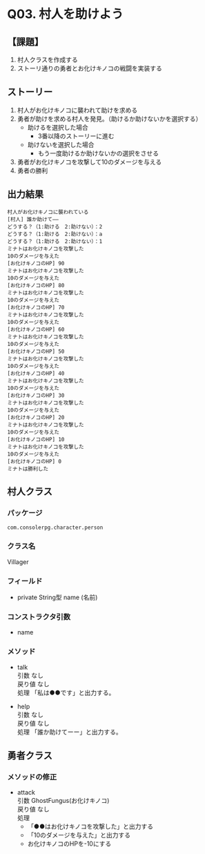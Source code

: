 # Q03. 村人を助けよう
## 【課題】
1. 村人クラスを作成する
2. ストーリ通りの勇者とお化けキノコの戦闘を実装する

## ストーリー
1. 村人がお化けキノコに襲われて助けを求める
2. 勇者が助けを求める村人を発見。（助けるか助けないかを選択する）
    * 助けるを選択した場合
        - 3番以降のストーリーに進む
    * 助けないを選択した場合
        - もう一度助けるか助けないかの選択をさせる
3.  勇者がお化けキノコを攻撃して10のダメージを与える
4.  勇者の勝利

## 出力結果
```
村人がお化けキノコに襲われている
[村人] 誰か助けて――
どうする？（1:助ける　2:助けない）：2
どうする？（1:助ける　2:助けない）：a
どうする？（1:助ける　2:助けない）：1
ミナトはお化けキノコを攻撃した
10のダメージを与えた
[お化けキノコのHP] 90
ミナトはお化けキノコを攻撃した
10のダメージを与えた
[お化けキノコのHP] 80
ミナトはお化けキノコを攻撃した
10のダメージを与えた
[お化けキノコのHP] 70
ミナトはお化けキノコを攻撃した
10のダメージを与えた
[お化けキノコのHP] 60
ミナトはお化けキノコを攻撃した
10のダメージを与えた
[お化けキノコのHP] 50
ミナトはお化けキノコを攻撃した
10のダメージを与えた
[お化けキノコのHP] 40
ミナトはお化けキノコを攻撃した
10のダメージを与えた
[お化けキノコのHP] 30
ミナトはお化けキノコを攻撃した
10のダメージを与えた
[お化けキノコのHP] 20
ミナトはお化けキノコを攻撃した
10のダメージを与えた
[お化けキノコのHP] 10
ミナトはお化けキノコを攻撃した
10のダメージを与えた
[お化けキノコのHP] 0
ミナトは勝利した
```

## 村人クラス

### パッケージ
```
com.consolerpg.character.person
```

### クラス名
Villager

### フィールド
- private String型 name (名前)

### コンストラクタ引数
- name

### メソッド
- talk  
引数 なし  
戻り値 なし  
処理 「私は●●です」と出力する。

- help  
引数 なし  
戻り値 なし  
処理 「誰か助けてーー」と出力する。

## 勇者クラス

### メソッドの修正
- attack  
引数 GhostFungus(お化けキノコ)    
戻り値 なし  
処理 
    - 「●●はお化けキノコを攻撃した」と出力する
    - 「10のダメージを与えた」と出力する
    - お化けキノコのHPを-10にする